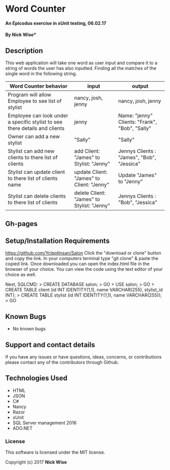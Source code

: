 # Word Counter

#### An Epicodus exercise in xUnit testing, 06.02.17

#### **By Nick Wise***

## Description

This web application will take one word as user input and compare it to a string of words the user has also inputted. Finding all the matches of the single word in the following string.

| Word Counter behavior | input  | output  |
|---|---|---|
| Program will allow Employee to see list of stylist | nancy, josh, jenny | nancy, josh, jenny | - Need a page that displays all currently employed stylists.
| Employee can look under a specific stylist to see there details and clients |jenny | Name: "jenny" Clients: "Frank", "Bob", "Sally" | - on click route to id of selected stylist
| Owner can add a new stylist | "Sally" | "Sally" | - form that gets the id and name of the new stylist and routing within our save and find methods so they can be stored in databaseS
| Stylist can add new clients to there list of clients | add Client: "James" to Stylist: "Jenny" | Jennys Clients : "James", "Bob", "Jessica"| - one to many relation ship where the client has a stylist Id attached to their name so we can add multiple clients to a single stylist.
| Stylist can update client to there list of clients name| update Client: "James" to Client: "Jenny" | Update "James" to "Jenny"| - Update and Patch methods allow us to update user information.
| Stylist can delete  clients to there list of clients | delete Client: "James" to Stylist: "Jenny" | Jennys Clients : "Bob", "Jessica"| - one to many relation ship where the client has a stylist Id attached to their name so we can delete a client.

## Gh-pages

## Setup/Installation Requirements

https://github.com/YcleptInsan/Salon
Click the "download or clone" button and copy the link.
In your computers terminal type "git clone" & paste the copied link.
Once downloaded you can open the index.html file in the browser of your choice.
You can view the code using the text editor of your choice as well.

Next, SQLCMD: > CREATE DATABASE salon; > GO > USE salon; > GO > CREATE TABLE client (id INT IDENTITY(1,1), name VARCHAR(255), stylist_id INT); > CREATE TABLE stylist (id INT IDENTITY(1,1), name VARCHAR(255)); > GO

## Known Bugs

* No known bugs


## Support and contact details

If you have any issues or have questions, ideas, concerns, or contributions please contact any of the contributors through Github.

## Technologies Used

* HTML
* JSON
* C#
* Nancy
* Razor
* xUnit
* SQL Server management 2016
* ADO.NET

### License
This software is licensed under the MIT license.

Copyright (c) 2017 **Nick Wise**
